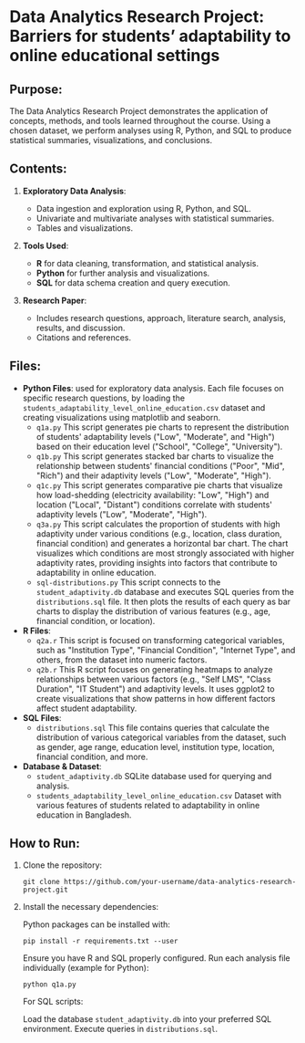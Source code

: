 # Data Analytics Research Project: Barriers for students’ adaptability to online educational settings

## Purpose:
The Data Analytics Research Project demonstrates the application of concepts, methods, and tools learned throughout the course. Using a chosen dataset, we perform analyses using R, Python, and SQL to produce statistical summaries, visualizations, and conclusions.

## Contents:
1. **Exploratory Data Analysis**:
   - Data ingestion and exploration using R, Python, and SQL.
   - Univariate and multivariate analyses with statistical summaries.
   - Tables and visualizations.

2. **Tools Used**:
   - **R** for data cleaning, transformation, and statistical analysis.
   - **Python** for further analysis and visualizations.
   - **SQL** for data schema creation and query execution.

3. **Research Paper**:
   - Includes research questions, approach, literature search, analysis, results, and discussion.
   - Citations and references.

## Files:
- **Python Files**: used for exploratory data analysis. Each file focuses on specific research questions, by loading the `students_adaptability_level_online_education.csv` dataset and creating visualizations using matplotlib and seaborn. 
  - `q1a.py` This script generates pie charts to represent the distribution of students' adaptability levels ("Low", "Moderate", and "High") based on their education    level ("School", "College", "University").
  - `q1b.py` This script generates stacked bar charts to visualize the relationship between students' financial conditions ("Poor", "Mid", "Rich") and their adaptivity levels ("Low", "Moderate", "High").
  - `q1c.py` This script generates comparative pie charts that visualize how load-shedding (electricity availability: "Low", "High") and location ("Local", "Distant") conditions correlate with students' adaptivity levels ("Low", "Moderate", "High").
  - `q3a.py` This script calculates the proportion of students with high adaptivity under various conditions (e.g., location, class duration, financial condition) and generates a horizontal bar chart. The chart visualizes which conditions are most strongly associated with higher adaptivity rates, providing insights into factors that contribute to adaptability in online education.
  - `sql-distributions.py` This script connects to the `student_adaptivity.db` database and executes SQL queries from the `distributions.sql` file. It then plots the results of each query as bar charts to display the distribution of various features (e.g., age, financial condition, or location).
- **R Files**:
  - `q2a.r` This script is focused on transforming categorical variables, such as "Institution Type", "Financial Condition", "Internet Type", and others, from the dataset into numeric factors.
  - `q2b.r` This R script focuses on generating heatmaps to analyze relationships between various factors (e.g., "Self LMS", "Class Duration", "IT Student") and adaptivity levels. It uses ggplot2 to create visualizations that show patterns in how different factors affect student adaptability.
- **SQL Files**:
  - `distributions.sql` This file contains queries that calculate the distribution of various categorical variables from the dataset, such as gender, age range, education level, institution type, location, financial condition, and more.
- **Database & Dataset**:
  - `student_adaptivity.db` SQLite database used for querying and analysis.
  - `students_adaptability_level_online_education.csv` Dataset with various features of students related to adaptability in online education in Bangladesh.

## How to Run:
1. Clone the repository:
   ```
   git clone https://github.com/your-username/data-analytics-research-project.git
   ```
   
2. Install the necessary dependencies:

   Python packages can be installed with:
   ```
   pip install -r requirements.txt --user
   ```

   Ensure you have R and SQL properly configured.
   Run each analysis file individually (example for Python):

   ```
   python q1a.py
   ```

   For SQL scripts:

   Load the database `student_adaptivity.db` into your preferred SQL environment.
   Execute queries in `distributions.sql`.

